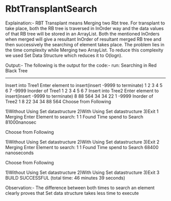 # RbtTransplantSearch

Explaination:-
RBT Transplant means Merging two Rbt tree.
For transplant to take place, both the RB tree is traversed in InOrder way and the data values of that RB tree will be stored in an ArrayList.
Both the mentioned InOrders when merged will give a resultant InOrder of resultant merged RB tree and then successively the searching of element takes place.
The problem lies in the time complexity while Merging two ArrayList.
To reduce this complexity we used Set Data Structure which reduces it to O(logn).

Output:-
The following is the output for the code:-
run:
		Searching in Red Black Tree 
****************************************************
Insert into Tree1
Enter element to insert(insert -9999 to terminate)
1
2
3
4
5
6
7
-9999
Inorder of Tree1
 1 2 3 4 5 6 7
Insert into Tree2
Enter element to insert(insert -9999 to terminate)
8
88
564
34
34
22
1
-9999
Inorder of Tree2
 1 8 22 34 34 88 564
Choose from Following

1)Without Using Set datastructure	2)With Using Set datastructure	3)Exit
1
Merging
Enter Element to search:
	1
1 Found
Time spend to Search 81000nanosec

Choose from Following

1)Without Using Set datastructure	2)With Using Set datastructure	3)Exit
2
Merging
Enter Element to search:
1
1 Found
Time spend to Search 68400 nanoseconds

Choose from Following

1)Without Using Set datastructure	2)With Using Set datastructure	3)Exit
3
BUILD SUCCESSFUL (total time: 46 minutes 39 seconds)

Observation:-
The difference between both times to search an element clearly proves that Set data structure takes less time to execute


